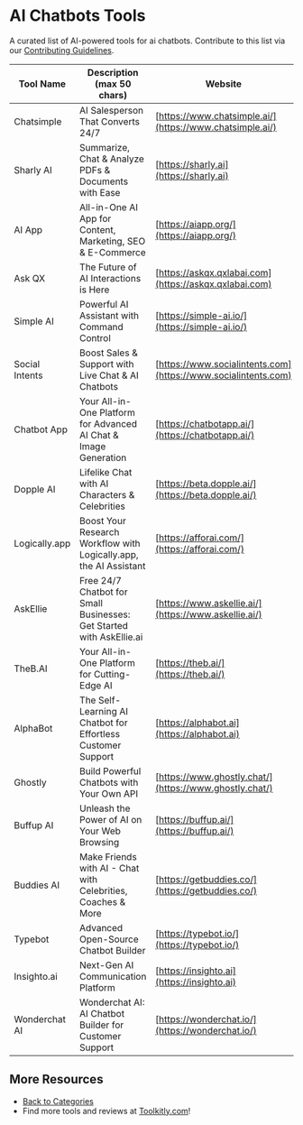 # AI Chatbots Tools

A curated list of AI-powered tools for ai chatbots. Contribute to this list via our [Contributing Guidelines](https://github.com/ToolkitlyAI/awesome-ai-tools/blob/master/CONTRIBUTING.md).

| Tool Name | Description (max 50 chars) | Website |
|-----------|----------------------------|---------|
| Chatsimple | AI Salesperson That Converts 24/7 | [https://www.chatsimple.ai/](https://www.chatsimple.ai/) |
| Sharly AI | Summarize, Chat & Analyze PDFs & Documents with Ease | [https://sharly.ai](https://sharly.ai) |
| AI App | All-in-One AI App for Content, Marketing, SEO & E-Commerce | [https://aiapp.org/](https://aiapp.org/) |
| Ask QX | The Future of AI Interactions is Here | [https://askqx.qxlabai.com](https://askqx.qxlabai.com) |
| Simple AI | Powerful AI Assistant with Command Control | [https://simple-ai.io/](https://simple-ai.io/) |
| Social Intents | Boost Sales & Support with Live Chat & AI Chatbots | [https://www.socialintents.com](https://www.socialintents.com) |
| Chatbot App | Your All-in-One Platform for Advanced AI Chat & Image Generation | [https://chatbotapp.ai/](https://chatbotapp.ai/) |
| Dopple AI | Lifelike Chat with AI Characters & Celebrities | [https://beta.dopple.ai/](https://beta.dopple.ai/) |
| Logically.app | Boost Your Research Workflow with Logically.app, the AI Assistant | [https://afforai.com/](https://afforai.com/) |
| AskEllie | Free 24/7 Chatbot for Small Businesses: Get Started with AskEllie.ai | [https://www.askellie.ai/](https://www.askellie.ai/) |
| TheB.AI | Your All-in-One Platform for Cutting-Edge AI | [https://theb.ai/](https://theb.ai/) |
| AlphaBot | The Self-Learning AI Chatbot for Effortless Customer Support | [https://alphabot.ai](https://alphabot.ai) |
| Ghostly | Build Powerful Chatbots with Your Own API | [https://www.ghostly.chat/](https://www.ghostly.chat/) |
| Buffup AI | Unleash the Power of AI on Your Web Browsing | [https://buffup.ai/](https://buffup.ai/) |
| Buddies AI | Make Friends with AI - Chat with Celebrities, Coaches & More | [https://getbuddies.co/](https://getbuddies.co/) |
| Typebot | Advanced Open-Source Chatbot Builder | [https://typebot.io/](https://typebot.io/) |
| Insighto.ai | Next-Gen AI Communication Platform | [https://insighto.ai](https://insighto.ai) |
| Wonderchat AI | Wonderchat AI: AI Chatbot Builder for Customer Support | [https://wonderchat.io/](https://wonderchat.io/) |

## More Resources
- [Back to Categories](https://github.com/ToolkitlyAI/awesome-ai-tools/blob/master/README.md)
- Find more tools and reviews at [Toolkitly.com](https://toolkitly.com)!
